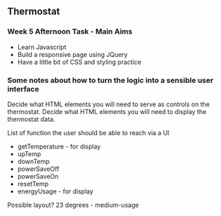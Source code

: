 ## Thermostat

### Week 5 Afternoon Task - Main Aims

* Learn Javascript
* Build a responsive page using JQuery
* Have a little bit of CSS and styling practice 

### Some notes about how to turn the logic into a sensible user interface
Decide what HTML elements you will need to serve as controls on the thermostat. Decide what HTML elements you will need to display the thermostat data.

List of function the user should be able to reach via a UI
* getTemperature - for display
* upTemp
* downTemp
* powerSaveOff
* powerSaveOn
* resetTemp
* energyUsage - for display

Possible layout?
23 degrees - medium-usage
